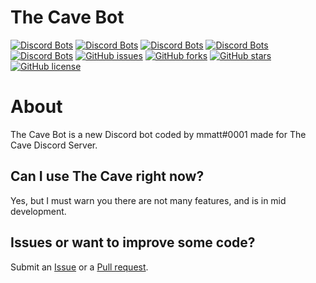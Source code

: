 # The Cave Bot 
[![Discord Bots](https://discordbots.org/api/widget/status/624829444963696660.svg?noavatar=true)](https://discordbots.org/bot/624829444963696660)
[![Discord Bots](https://discordbots.org/api/widget/servers/624829444963696660.svg?noavatar=true)](https://discordbots.org/bot/624829444963696660)
[![Discord Bots](https://discordbots.org/api/widget/upvotes/624829444963696660.svg?noavatar=true)](https://discordbots.org/bot/624829444963696660)
[![Discord Bots](https://discordbots.org/api/widget/lib/624829444963696660.svg?noavatar=true)](https://discordbots.org/bot/624829444963696660)
[![Discord Bots](https://discordbots.org/api/widget/owner/624829444963696660.svg?noavatar=true)](https://discordbots.org/bot/624829444963696660)
[![GitHub issues](https://img.shields.io/github/issues/mmatt625/thecave.svg)](https://github.com/mmatt625/thecave/issues)
[![GitHub forks](https://img.shields.io/github/forks/mmatt625/thecave.svg)](https://github.com/mmatt625/thecave/network)
[![GitHub stars](https://img.shields.io/github/stars/mmatt625/thecave.svg)](https://github.com/mmatt625/thecave/stargazers)
[![GitHub license](https://img.shields.io/github/license/mmatt625/thecave.svg)](https://github.com/mmatt625/thecave/blob/master/LICENSE)
# About
The Cave Bot is a new Discord bot coded by mmatt#0001 made for The Cave Discord Server.

## Can I use The Cave right now?
Yes, but I must warn you there are not many features, and is in mid development.

## Issues or want to improve some code?
Submit an [Issue](https://github.com/mmatt625/thecave/issues) or a [Pull request](https://github.com/mmatt625/thecave/pulls).
